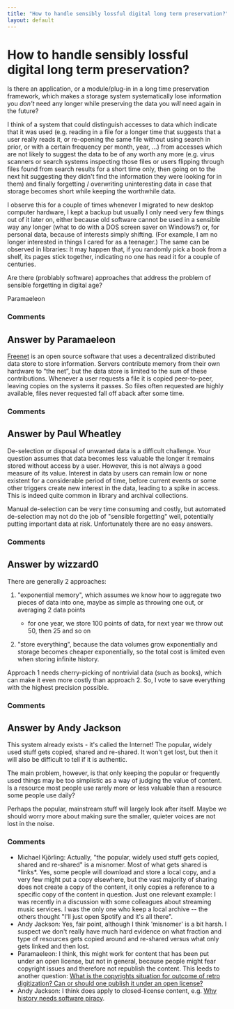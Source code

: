```yaml
---
title: "How to handle sensibly lossful digital long term preservation?"
layout: default
---
```

How to handle sensibly lossful digital long term preservation?
=====================
Is there an application, or a module/plug-in in a long time preservation
framework, which makes a storage system systematically lose information
you *don't* need any longer while preserving the data you *will* need
again in the future?

I think of a system that could distinguish accesses to data which
indicate that it was used (e.g. reading in a file for a longer time that
suggests that a user really reads it, or re-opening the same file
without using search in prior, or with a certain frequency per month,
year, ...) from accesses which are not likely to suggest the data to be
of any worth any more (e.g. virus scanners or search systems inspecting
those files or users flipping through files found from search results
for a short time only, then going on to the next hit suggesting they
didn't find the information they were looking for in them) and finally
forgetting / overwriting uninteresting data in case that storage becomes
short while keeping the worthwhile data.

I observe this for a couple of times whenever I migrated to new desktop
computer hardware, I kept a backup but usually I only need very few
things out of it later on, either because old software cannot be used in
a sensible way any longer (what to do with a DOS screen saver on
Windows?) or, for personal data, because of interests simply shifting.
(For example, I am no longer interested in things I cared for as a
teenager.) The same can be observed in libraries: It may happen that, if
you randomly pick a book from a shelf, its pages stick together,
indicating no one has read it for a couple of centuries.

Are there (problably software) approaches that address the problem of
sensible forgetting in digital age?

Paramaeleon

### Comments ###


Answer by Paramaeleon
----------------
[Freenet](http://en.wikipedia.org/wiki/Freenet) is an open source
software that uses a decentralized distributed data store to store
information. Servers contribute memory from their own hardware to “the
net”, but the data store is limited to the sum of these contributions.
Whenever a user requests a file it is copied peer-to-peer, leaving
copies on the systems it passes. So files often requested are highly
available, files never requested fall off aback after some time.

### Comments ###

Answer by Paul Wheatley
----------------
De-selection or disposal of unwanted data is a difficult challenge. Your
question assumes that data becomes less valuable the longer it remains
stored without access by a user. However, this is not always a good
measure of its value. Interest in data by users can remain low or none
existent for a considerable period of time, before current events or
some other triggers create new interest in the data, leading to a spike
in access. This is indeed quite common in library and archival
collections.

Manual de-selection can be very time consuming and costly, but automated
de-selection may not do the job of "sensible forgetting" well,
potentially putting important data at risk. Unfortunately there are no
easy answers.

### Comments ###

Answer by wizzard0
----------------
There are generally 2 approaches:

1.  "exponential memory", which assumes we know how to aggregate two
    pieces of data into one, maybe as simple as throwing one out, or
    averaging 2 data points

    -   for one year, we store 100 points of data, for next year we
        throw out 50, then 25 and so on

2.  "store everything", because the data volumes grow exponentially and
    storage becomes cheaper exponentially, so the total cost is limited
    even when storing infinite history.

Approach 1 needs cherry-picking of nontrivial data (such as books),
which can make it even more costly than approach 2. So, I vote to save
everything with the highest precision possible.

### Comments ###

Answer by Andy Jackson
----------------
This system already exists - it's called the Internet! The popular,
widely used stuff gets copied, shared and re-shared. It won't get lost,
but then it will also be difficult to tell if it is authentic.

The main problem, however, is that only keeping the popular or
frequently used things may be too simplistic as a way of judging the
value of content. Is a resource most people use rarely more or less
valuable than a resource some people use daily?

Perhaps the popular, mainstream stuff will largely look after itself.
Maybe we should worry more about making sure the smaller, quieter voices
are not lost in the noise.

### Comments ###
* Michael Kjörling: Actually, "the popular, widely used stuff gets copied, shared and
re-shared" is a misnomer. Most of what gets shared is \*links\*. Yes,
some people will download and store a local copy, and a very few might
put a copy elsewhere, but the vast majority of sharing does not create a
copy of the content, it only copies a reference to a specific copy of
the content in question. Just one relevant example: I was recently in a
discussion with some colleagues about streaming music services. I was
the only one who keep a local archive -- the others thought "I'll just
open Spotify and it's all there".
* Andy Jackson: Yes, fair point, although I think 'misnomer' is a bit harsh. I suspect
we don't really have much hard evidence on what fraction and type of
resources gets copied around and re-shared versus what only gets linked
and then lost.
* Paramaeleon: I think, this might work for content that has been put under an open
license, but not in general, because people might fear copyright issues
and therefore not republish the content. This leeds to another question:
[What is the copyrights situation for outcome of retro digitization? Can
or should one publish it under an open
license?](http://digitalpreservation.stackexchange.com/questions/145/what-is-the-copyright-situation-for-the-outcome-of-retro-digitization)
* Andy Jackson: I think does apply to closed-license content, e.g. [Why history needs
software
piracy](http://technologizer.com/2012/01/23/why-history-needs-software-piracy/).

